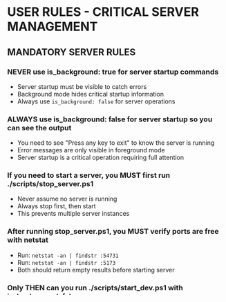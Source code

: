 # USER RULES - CRITICAL SERVER MANAGEMENT

## MANDATORY SERVER RULES

### NEVER use is_background: true for server startup commands
- Server startup must be visible to catch errors
- Background mode hides critical startup information
- Always use `is_background: false` for server operations

### ALWAYS use is_background: false for server startup so you can see the output
- You need to see "Press any key to exit" to know the server is running
- Error messages are only visible in foreground mode
- Server startup is a critical operation requiring full attention

### If you need to start a server, you MUST first run ./scripts/stop_server.ps1
- Never assume no server is running
- Always stop first, then start
- This prevents multiple server instances

### After running stop_server.ps1, you MUST verify ports are free with netstat
- Run: `netstat -an | findstr :54731`
- Run: `netstat -an | findstr :5173`
- Both should return empty results before starting server

### Only THEN can you run ./scripts/start_dev.ps1 with is_background: false
- One start command only
- Use `is_background: false` to see output
- Wait for "Press any key to exit" message

### If start_dev.ps1 fails or shows errors, DO NOT run it again - investigate the error first
- Don't try multiple starts
- Read the error message carefully
- Fix the underlying issue before retrying

## VIOLATION CONSEQUENCES
- Multiple server instances running simultaneously
- Port conflicts and connection failures  
- Unpredictable behavior in multiplayer scenarios
- Complete failure of the testing process

## EXISTING RULES (REINFORCED)
- DO NOT START THE SERVER WITHOUT MAKING SURE THERE ARE NO RUNNING INSTANCES!
- Always verify that there is not an existing instance of the server running before trying to start the server
- Only kill tasks that are part of this project by name
- Never use taskkill on node.exe
